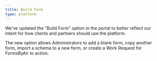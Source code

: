 ```yaml
---
title: Build Form
type: platform
---
```


We've updated the "Build Form" option in the portal to better reflect our intent for how clients and partners should use the platform.

The new option allows Administrators to add a blank form, copy another form, import a schema to a new form, or create a Work Request for FormsByAir to action.